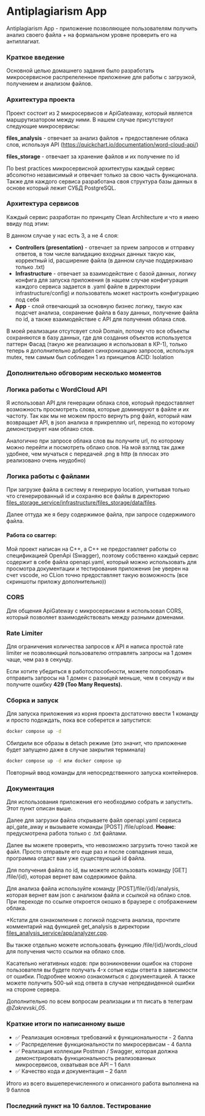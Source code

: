 # Antiplagiarism App

Antiplagiarism App - приложение позволяющее пользователям получить анализ своего файла + на формальном уровне проверить его на антиплагиат.

### Краткое введение

Основной целью домашнего задания было разработать микросервисное распрелеленное приложение для работы с загрузкой, получением и анализом файлов.

### Архитектура проекта

Проект состоит из 2 микросервисов и ApiGateaway, который является маршрутизатором между ними. 
В нашем случае присутствуют следующие микросервисы: 

**files_analysis** - отвечает за анализ файлов + предоставление облака слов, используя API (https://quickchart.io/documentation/word-cloud-api/)

**files_storage** - отвечает за хранение файлов и их получение по id

По best practices микросервисной архитектуры каждый сервис абсолютно независимый и отвечает только за свою часть функционала. Также для каждого сервиса разработана своя структура базы данных в основе который лежит СУБД PostgreSQL.

### Архитектура сервисов

Каждый сервис разработан по принципу Clean Architecture и что я имею ввиду под этим:

В данном случае у нас есть 3, а не 4 слоя:

- **Controllers (presentation)** - отвечает за прием запросов и отправку ответов, в том числе валидацию входных данных такую как, корректный id, расширение файла (в данном случае поддерживаю только .txt)
- **Infrastructure** - отвечает за взаимодействие с базой данных, логику конфига для запуска приложения (в нашем случае конфигурация каждого сервиса задается в .yaml файле в директории infrastructure/config) 
и пользователь может настроить конфигурацию под себя
- **App** - слой отвечающий за основную бизнес логику, такую как подсчет анализа, сохранение файла в базу данных, получение файла по id, а также взаимодействие с API для получения облака слов.

В моей реализации отсутсвует слой Domain, потому что все объекты сохраняются 
в базу данных, где для создания объектов используется паттерн Фасад (такую же реализацию 
я использовал в КР-1), только теперь я дополнительно добавил синхронизацию запросов, 
используя mutex, тем самым был соблюден 1 из принципов ACID: Isolation 

### Дополнительно обговорим несколько моментов

### Логика работы с WordCloud API

Я использовал API для генерации облака слов, который предоставляет возможность просмотреть слова, которые доминируют в файле
и их частоту. Так как мы не можем просто вернуть png файл, который нам возвращает API, в json анализа я прикрепляю url, переход по которому демонстрирует нам облако слов. 

Аналогично при запросе облака слов вы получите url, по которому можно перейти и посмотреть облако слов. На мой взгляд так даже удобнее, чем мучаться с передачей .png в http (в плюсах это реализовано очень неудобно)

### Логика работы с файлами

При загрузке файла в систему я генерирую location, учитывая только что сгенерированный id и сохраняю все файлы в директорию [files_storage_service/infrastructure/files_storage/data/files](files_storage_service/infrastructure/files_storage/data/files).

Далее оттуда же я беру содержимое файла, при запросе содержимого файла.

####  Работа со сваггер: 

Мой проект написан на C++, а С++ не предоставляет работы со спецификацией OpenApi (Swagger), поэтому собственно каждый сервис
содержит в себе файла openapi.yaml, который можно использовать для просмотра документации и тестирования приложения (не уверен на счет vscode, но CLion точно предоставляет такую возможность (все скриншоты приложу дополнительно))


### CORS

Для общения ApiGateway с микросервисами я использовал CORS, который позволяет взаимодействовать между разными доменами. 

### Rate Limiter

Для ограничения количества запросов к API я написа простой rate limiter не позволяющий пользователю отправлять запросы на 1 домен чаще, чем раз в секунду.

Если хотите убедиться в работоспособности, можете попробовать отправить запросы на 1 домен с разницей меньше, чем в секунду и вы получите ошибку **429 (Too Many Requests).**

### Сборка и запуск

Для запуска приложения из корня проекта достаточно ввести 1 команду и просто подождать, пока все соберется и запустится:
```bash
docker compose up -d 
```
Сбилдили все образы в detach режиме (это значит, что приложение будет запущено даже в случае закрытия терминала)
```bash
docker compose up -d или docker compose up
``` 
Повторный ввод команды для непосредственного запуска контейнеров.

### Документация

Для использования приложения его необходимо собрать и запустить. Этот пункт описан выше.

Далее для загрузки файла открываете файл openapi.yaml сервиса api_gate_away и вызываете команды [POST] /file/upload. **Нюанс**: предусмотрена работа только с .txt файлами.

Далее вы можете проверить, что невозможно загрузить точно такой же файл. Просто отправьте его еще раз и после совпадения хеша, программа отдаст вам уже существующий id файла.

Для получения файла по id, вы можете использовать команду [GET] /file/{id}, которая вернет вам содержимое файла.

Для анализа файла используйте команду [POST]/file/{id}/analysis, которая вернет вам json с анализом файла и ссылкой на облако слов. При переходе по ссылке откроется окошко в браузере с отображением облака. 

*Кстати для ознакомления с логикой подсчета анализа, прочтите комментарий над функцией get_analysis в директории [files_analysis_service/app/analyzer.cpp](files_analysis_service/app/analyzer.cpp).

Вы также отдельно можете использовать функцию /file/{id}/words_cloud для получения чисто ссылки на облако слов.

Касательно негативных кодов: при возникновении ошибок на стороне пользователя вы будете получать 4-x сотые коды ответа в зависимости от ошибки. Подробнее можно ознакомиться с документацией.
А также можете получить 500-ый код ответа в случае непредвиденной ошибки на стороне сервера.

Дополнительно по всем вопросам реализации и тп писать в телеграм *@Zakrevski_05*.

### Краткие итоги по написанному выше

- ✅ Реализация основных требований к функциональности - 2 балла 
- ✅ Распределение функциональности по микросервисам - 4 балла
- ✅ Реализация коллекции Postman / Swagger, которая должна демонстрировать функциональность
  реализованных микросервисов, охватывая все API – 1 балл
- ✅ Качество кода и документация – 2 балл

Итого из всего вышеперечисленного и описанного работа выполнена на 9 баллов

### Последний пункт на 10 баллов. Тестирование